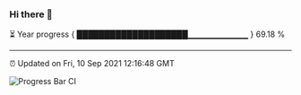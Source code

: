 ### Hi there 👋

⏳ Year progress { ████████████████████▁▁▁▁▁▁▁▁▁▁ } 69.18 %

---

⏰ Updated on Fri, 10 Sep 2021 12:16:48 GMT

![Progress Bar CI](https://github.com/liununu/liununu/workflows/Progress%20Bar%20CI/badge.svg)
